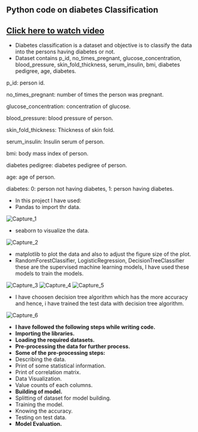 ## Python code on diabetes Classification

## [Click here to watch video](https://drive.google.com/file/d/1NWQyi1kF8JUXFa0PCVtpGo4fEP_WVcu5/view?usp=sharing)

- Diabetes classification is a dataset and objective is to classify the data into the persons having diabetes or not.
- Dataset contains p_id, no_times_pregnant, glucose_concentration, blood_pressure, skin_fold_thickness, serum_insulin, bmi, diabetes pedigree, age, diabetes.

p_id: person id.

no_times_pregnant: number of times the person was pregnant.

glucose_concentration: concentration of glucose.

blood_pressure: blood pressure of person.

skin_fold_thickness: Thickness of skin fold.

serum_insulin: Insulin serum of person.

bmi: body mass index of person.

diabetes pedigree: diabetes pedigree of person.

age: age of person.

diabetes: 0: person not having diabetes, 1: person having diabetes.

- In this project I have used:
- Pandas to import thr data.

![Capture_1](https://user-images.githubusercontent.com/79050917/134951299-285568e2-86fe-4d41-ad50-191311b95f80.PNG)

- seaborn to visualize the data.

![Capture_2](https://user-images.githubusercontent.com/79050917/134951316-39354ec6-ee1a-4e83-904e-d4b6c9249164.PNG)

- matplotlib to plot the data and also to adjust the figure size of the plot.
- RandomForestClassifier, LogisticRegression, DecisionTreeClassifier these are the supervised machine learning models, I have used these models to train the models.

![Capture_3](https://user-images.githubusercontent.com/79050917/134951332-3c13961a-8d7c-4694-b2f6-5f51a2332f7c.PNG)
![Capture_4](https://user-images.githubusercontent.com/79050917/134951421-57bbbbdc-1f4d-4b63-85ea-85ba6478a9bb.PNG)
![Capture_5](https://user-images.githubusercontent.com/79050917/134951434-e1797511-df89-4d31-9324-10383cd69bb1.PNG)


- I have choosen decision tree algorithm which has the more accuracy and hence, i have trained the test data with decision tree algorithm.

![Capture_6](https://user-images.githubusercontent.com/79050917/134951466-f651a64c-70c0-43c9-bfbc-470ff0ca6d98.PNG)


- **I have followed the following steps while writing code.**
- **Importing the libraries.**
- **Loading the required datasets.**
- **Pre-processing the data for further process.**
- **Some of the pre-processing steps:**
- Describing the data.
- Print of some statistical information.
- Print of correlation matrix.
- Data Visualization.
- Value counts of each columns.
- **Building of model.**
- Splitting of dataset for model building.
- Training the model.
- Knowing the accuracy.
- Testing on test data.
- **Model Evaluation.**


